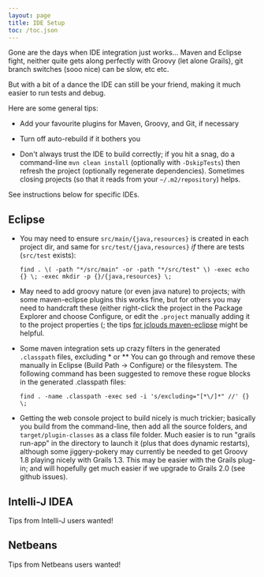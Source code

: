```yaml
---
layout: page
title: IDE Setup
toc: /toc.json
---
```


Gone are the days when IDE integration just works...  Maven and Eclipse fight, 
neither quite gets along perfectly with Groovy (let alone Grails),
git branch switches (sooo nice) can be slow, etc etc.

But with a bit of a dance the IDE can still be your friend,
making it much easier to run tests and debug.

Here are some general tips:

* Add your favourite plugins for Maven, Groovy, and Git, if necessary

* Turn off auto-rebuild if it bothers you

* Don't always trust the IDE to build correctly; if you hit a snag,
  do a command-line ``mvn clean install`` (optionally with ``-DskipTests``)
  then refresh the project (optionally regenerate dependencies).
  Sometimes closing projects (so that it reads from your ``~/.m2/repository``) helps.

See instructions below for specific IDEs.

    
## Eclipse

* You may need to ensure ``src/main/{java,resources}`` is created in each project dir,
  and same for ``src/test/{java,resources}`` *if* there are tests (``src/test`` exists):

  ``find . \( -path "*/src/main" -or -path "*/src/test" \) -exec echo {} \; -exec mkdir -p {}/{java,resources} \;``

* May need to add groovy nature (or even java nature) to projects;
  with some maven-eclipse plugins this works fine, but for others you
  may need to handcraft these (either right-click the project in the Package Explorer and choose Configure,
  or edit the ``.project`` manually adding it to the project properties (;
  the tips [for jclouds maven-eclipse](http://www.jclouds.org/documentation/devguides/using-eclipse) might be helpful. 

* Some maven integration sets up crazy filters in the generated ``.classpath`` files,
  excluding * or **
  You can go through and remove these manually in Eclipse (Build Path -> Configure)
  or the filesystem.
  The following command has been suggested to remove these rogue blocks in the generated .classpath files:

  ``find . -name .classpath -exec sed -i 's/excluding="[*\/]*" //' {} \;``

* Getting the web console project to build nicely is much trickier; basically you build from the
  command-line, then add all the source folders, and ``target/plugin-classes`` as a class file folder.
  Much easier is to run "grails run-app" in the directory to launch it (plus that does dynamic restarts),
  although some jiggery-pokery may currently be needed to get Groovy 1.8 playing nicely with Grails 1.3.
  This may be easier with the Grails plug-in; and will hopefully get much easier if we
  upgrade to Grails 2.0 (see github issues).



## Intelli-J IDEA

Tips from Intelli-J users wanted!



## Netbeans

Tips from Netbeans users wanted!
